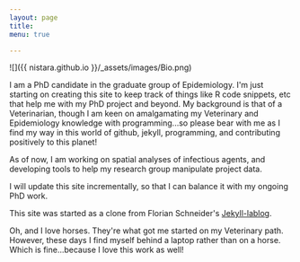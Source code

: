 ```yaml
---
layout: page
title: 
menu: true

---
```


![]({{ nistara.github.io }}/_assets/images/Bio.png)

I am a PhD candidate in the graduate group of Epidemiology. I'm just starting on creating this site to keep track of things like R code snippets, etc that help me with my PhD project and beyond. My background is that of a Veterinarian, though I am keen on amalgamating my Veterinary and Epidemiology knowledge with programming...so please bear with me as I find my way in this world of github, jekyll, programming, and contributing positively to this planet! 

As of now, I am working on spatial analyses of infectious agents, and developing tools to help my research group manipulate project data.

I will update this site incrementally, so that I can balance it with my ongoing PhD work.

This site was started as a clone from Florian Schneider's [Jekyll-lablog](https://github.com/fdschneider/jekyll-lablog). 

Oh, and I love horses. They're what got me started on my Veterinary path. However, these days I find myself behind a laptop rather than on a horse. Which is fine...because I love this work as well! 
